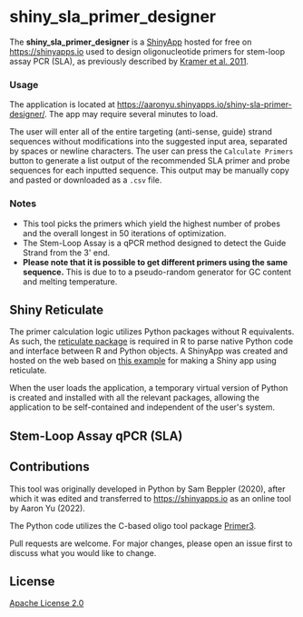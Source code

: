 # shiny_sla_primer_designer
The **shiny_sla_primer_designer** is a [ShinyApp](https://shiny.rstudio.com/) hosted for free on https://shinyapps.io used to design oligonucleotide primers for stem-loop assay PCR (SLA), as previously described by [Kramer et al. 2011](https://www.ncbi.nlm.nih.gov/pmc/articles/PMC3152947/).

### Usage
The application is located at https://aaronyu.shinyapps.io/shiny-sla-primer-designer/. The app may require several minutes to load.

The user will enter all of the entire targeting (anti-sense, guide) strand sequences without modifications into the suggested input area, separated by spaces or newline characters. The user can press the `Calculate Primers` button to generate a list output of the recommended SLA primer and probe sequences for each inputted sequence. This output may be manually copy and pasted or downloaded as a `.csv` file.

### Notes
- This tool picks the primers which yield the highest number of probes and the overall longest in 50 iterations of optimization.
- The Stem-Loop Assay is a qPCR method designed to detect the Guide Strand from the 3' end.
- **Please note that it is possible to get different primers using the same sequence.** This is due to to a pseudo-random generator for GC content and melting temperature.

## Shiny Reticulate
The primer calculation logic utilizes Python packages without R equivalents. As such, the [reticulate package](https://rstudio.github.io/reticulate/) is required in R to parse native Python code and interface between R and Python objects. A ShinyApp was created and hosted on the web based on [this example](https://github.com/ranikay/shiny-reticulate-app) for making a Shiny app using reticulate.

When the user loads the application, a temporary virtual version of Python is created and installed with all the relevant packages, allowing the application to be self-contained and independent of the user's system.

## Stem-Loop Assay qPCR (SLA)

## Contributions
This tool was originally developed in Python by Sam Beppler (2020), after which it was edited and transferred to https://shinyapps.io as an online tool by Aaron Yu (2022).

The Python code utilizes the C-based oligo tool package [Primer3](https://pypi.org/project/primer3-py/).

Pull requests are welcome. For major changes, please open an issue first to discuss what you would like to change.

## License
[Apache License 2.0](http://www.apache.org/licenses/)
